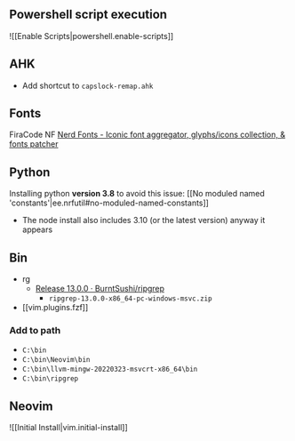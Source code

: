 
## Powershell script execution

![[Enable Scripts|powershell.enable-scripts]]

## AHK

- Add shortcut to `capslock-remap.ahk`

## Fonts

FiraCode NF [Nerd Fonts - Iconic font aggregator, glyphs/icons collection, &amp; fonts patcher](https://www.nerdfonts.com/font-downloads)


## Python


Installing python **version 3.8** to avoid this issue: [[No moduled named 'constants'|ee.nrfutil#no-moduled-named-constants]]

- The node install also includes 3.10 (or the latest version) anyway it appears

## Bin

- rg
  - [Release 13.0.0 · BurntSushi/ripgrep](https://github.com/BurntSushi/ripgrep/releases/tag/13.0.0)
    - `ripgrep-13.0.0-x86_64-pc-windows-msvc.zip`
- [[vim.plugins.fzf]]

### Add to path

- `C:\bin`
- `C:\bin\Neovim\bin`
- `C:\bin\llvm-mingw-20220323-msvcrt-x86_64\bin`
- `C:\bin\ripgrep`

## Neovim

![[Initial Install|vim.initial-install]]
